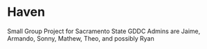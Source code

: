 # Haven
Small Group Project for Sacramento State GDDC
Admins are Jaime, Armando, Sonny, Mathew, Theo, and possibly Ryan
